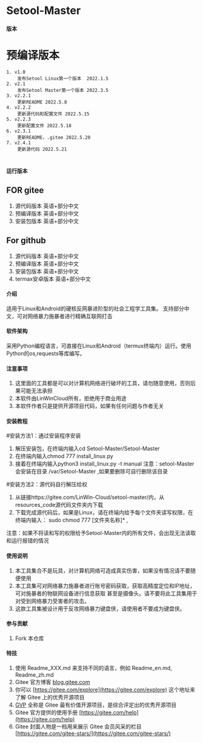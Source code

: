 # Setool-Master

#### 版本
# 预编译版本  
    1. v1.0
        发布Setool Linux第一个版本  2022.1.5
    2. v2.1 
        发布Setool Master第一个版本 2022.3.5
    3. v2.2.1
        更新README 2022.5.8
    4. v2.2.2
        更新源代码和配置文件 2022.5.15
    5. v2.2.3 
        更新配置文件 2022.5.18
    6. v2.3.1
        更新README，.gitee 2022.5.20
    7. v2.4.1
        更新源代码 2022.5.21
#

#### 运行版本
## FOR gitee
1. 源代码版本 英语+部分中文
2. 预编译版本 英语+部分中文
3. 安装包版本 英语+部分中文

## For github
1. 源代码版本       英语+部分中文
2. 预编译版本       英语+部分中文
3. 安装包版本       英语+部分中文
4. termax安卓版本   英语+部分中文

#### 介绍
适用于Linux和Android的硬核反网暴进阶型的社会工程学工具集。
支持部分中文，可对网络暴力施暴者进行精确互联网打击

#### 软件架构
采用Python编程语言，可直接在Linux和Android（termux终端内）运行。使用Python的os,requests等库编写。

#### 注意事项
1. 这里面的工具都是可以对计算机网络进行破坏的工具，请勿随意使用，否则后果可能无法承担
2. 本软件由LinWinCloud所有，拒绝用于商业用途
3. 本软件作者只是提供开源项目代码，如果有任何问题与作者无关

#### 安装教程

#安装方法1：通过安装程序安装
1.  解压安装包，在终端内输入cd Setool-Master/Setool-Master
2.  在终端内输入chmod 777 install_linux.py
3.  接着在终端内输入python3 install_linux.py -t manual
注意：setool-Master会安装在目录 /var/Setool-Master ,如果要删除可自行删除该目录

#安装方法2：源代码自行解压给权
1.  从链接https://gitee.com/LinWin-Cloud/setool-master/内，从resources_code源代码文件夹内下载
3.  下载完成源代码后，如果是Linux，请在终端内给予每个文件夹读写权限，在终端内输入：
sudo chmod 777 [文件夹名称]\* , 

注意：如果不将读和写的权限给予Setool-Master内的所有文件，会出现无法读取和运行报错的情况


#### 使用说明

1.  本工具集合不是玩具，对计算机网络可造成真实伤害，如果没有情况请不要随便使用
2.  本工具集可对网络暴力施暴者进行账号密码获取，获取高精度定位和IP地址，可对施暴者的物联网设备进行信息获取
甚至是摄像头。请不要将此工具集用于对受到网络暴力受害者的攻击。
3.  这款工具集被设计用于反攻网络暴力键盘侠，请使用者不要成为键盘侠。

#### 参与贡献

1.  Fork 本仓库


#### 特技

1.  使用 Readme\_XXX.md 来支持不同的语言，例如 Readme\_en.md, Readme\_zh.md
2.  Gitee 官方博客 [blog.gitee.com](https://blog.gitee.com)
3.  你可以 [https://gitee.com/explore](https://gitee.com/explore) 这个地址来了解 Gitee 上的优秀开源项目
4.  [GVP](https://gitee.com/gvp) 全称是 Gitee 最有价值开源项目，是综合评定出的优秀开源项目
5.  Gitee 官方提供的使用手册 [https://gitee.com/help](https://gitee.com/help)
6.  Gitee 封面人物是一档用来展示 Gitee 会员风采的栏目 [https://gitee.com/gitee-stars/](https://gitee.com/gitee-stars/)
